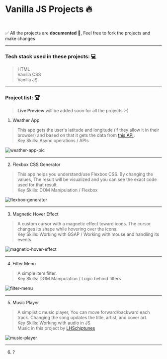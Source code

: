 # Vanilla JS Projects 🔥

<br>

✅ All the projects are **documented** 📃, Feel free to fork the projects and make changes

---

### Tech stack used in these projects: 💻
> HTML <br>
> Vanilla CSS <br>
> Vanilla JS <br>

---

### Project list: 🏆 
>**Live Preview** will be added soon for all the projects :-)


1. Weather App
> This app gets the user's latitude and longitude (if they allow it in their browser) and based on that it gets the data from [this API](https://open-meteo.com/). <br>
> Key Skills: Async operations / APIs

![weather-app-pic](./media/weather-app-pic.gif)

---

2. Flexbox CSS Generator
> This app helps you understand/use Flexbox CSS. By changing the values, The result will be visualized and you can see the exact code used for that result. <br>
> Key Skills: DOM Manipulation / Flexbox

![flexbox-generator](./media/flexbox-generator.gif)

---

3. Magnetic Hover Effect
> A custom cursor with a magnetic effect toward icons. The cursor changes its shape while hovering over the icons. <br>
> Key Skills: Working with GSAP / Working with mouse and handling its events

![magnetic-hover-effect](./media/magnetic-hover-effect.gif)

---

4. Filter Menu
> A simple item filter. <br>
> Key Skills: DOM Manipulation / Logic behind filters

![filter-menu](./media/filter-menu.gif)

---

5. Music Player
> A simplistic music player, You can move forward/backward each track. Changing the song updates the title, artist, and cover art. <br>
> Key Skills: Working with audio in JS <br>
> Music in this project by [LHSchiptunes](https://www.youtube.com/@LHSchiptunes)

![music-player](./media/music-player.gif)

---

6. ?
